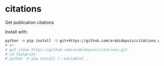 # citations

Get publication citations

Install with:

```bash
python -m pip install -U git+https://github.com/arabidopsis/citations.git
# or
# git clone https://github.com/arabidopsis/citations.git
# cd footprint
# python -m pip install [--editable] .
```

